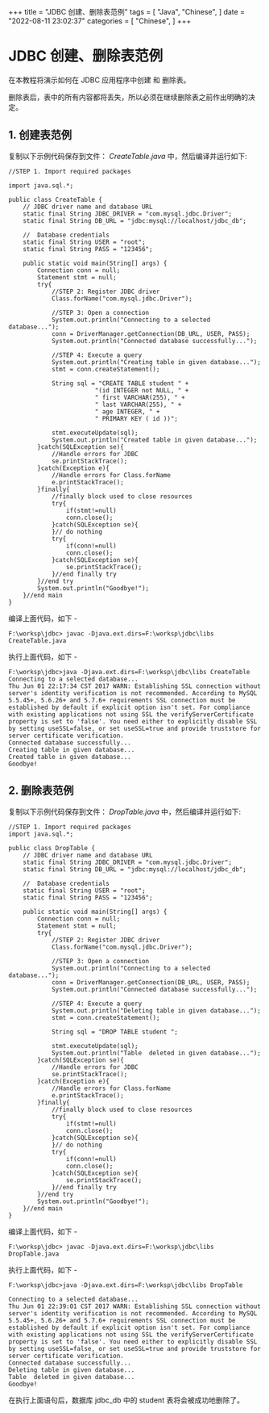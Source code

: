 +++
title = "JDBC 创建、删除表范例"
tags = [
"Java",
"Chinese",
]
date = "2022-08-11 23:02:37"
categories = [
"Chinese",
]
+++
# JDBC 创建、删除表范例

在本教程将演示如何在 JDBC 应用程序中创建 和 删除表。

删除表后，表中的所有内容都将丢失，所以必须在继续删除表之前作出明确的决定。



## 1\. 创建表范例

复制以下示例代码保存到文件： _CreateTable.java_ 中，然后编译并运行如下:

    
    
    //STEP 1. Import required packages
    
    import java.sql.*;
    
    public class CreateTable {
        // JDBC driver name and database URL
        static final String JDBC_DRIVER = "com.mysql.jdbc.Driver";  
        static final String DB_URL = "jdbc:mysql://localhost/jdbc_db";
    
        //  Database credentials
        static final String USER = "root";
        static final String PASS = "123456";
    
        public static void main(String[] args) {
            Connection conn = null;
            Statement stmt = null;
            try{
                //STEP 2: Register JDBC driver
                Class.forName("com.mysql.jdbc.Driver");
    
                //STEP 3: Open a connection
                System.out.println("Connecting to a selected database...");
                conn = DriverManager.getConnection(DB_URL, USER, PASS);
                System.out.println("Connected database successfully...");
    
                //STEP 4: Execute a query
                System.out.println("Creating table in given database...");
                stmt = conn.createStatement();
    
                String sql = "CREATE TABLE student " +
                            "(id INTEGER not NULL, " +
                            " first VARCHAR(255), " + 
                            " last VARCHAR(255), " + 
                            " age INTEGER, " + 
                            " PRIMARY KEY ( id ))"; 
    
                stmt.executeUpdate(sql);
                System.out.println("Created table in given database...");
            }catch(SQLException se){
                //Handle errors for JDBC
                se.printStackTrace();
            }catch(Exception e){
                //Handle errors for Class.forName
                e.printStackTrace();
            }finally{
                //finally block used to close resources
                try{
                    if(stmt!=null)
                    conn.close();
                }catch(SQLException se){
                }// do nothing
                try{
                    if(conn!=null)
                    conn.close();
                }catch(SQLException se){
                    se.printStackTrace();
                }//end finally try
            }//end try
            System.out.println("Goodbye!");
        }//end main
    }   
    

编译上面代码，如下 -

    
    
    F:\worksp\jdbc> javac -Djava.ext.dirs=F:\worksp\jdbc\libs CreateTable.java
    

执行上面代码，如下 -

    
    
    F:\worksp\jdbc>java -Djava.ext.dirs=F:\worksp\jdbc\libs CreateTable
    Connecting to a selected database...
    Thu Jun 01 22:17:34 CST 2017 WARN: Establishing SSL connection without server's identity verification is not recommended. According to MySQL 5.5.45+, 5.6.26+ and 5.7.6+ requirements SSL connection must be established by default if explicit option isn't set. For compliance with existing applications not using SSL the verifyServerCertificate property is set to 'false'. You need either to explicitly disable SSL by setting useSSL=false, or set useSSL=true and provide truststore for server certificate verification.
    Connected database successfully...
    Creating table in given database...
    Created table in given database...
    Goodbye!
    



## 2\. 删除表范例

复制以下示例代码保存到文件： _DropTable.java_ 中，然后编译并运行如下:

    
    
    //STEP 1. Import required packages
    import java.sql.*;
    
    public class DropTable {
        // JDBC driver name and database URL
        static final String JDBC_DRIVER = "com.mysql.jdbc.Driver";  
        static final String DB_URL = "jdbc:mysql://localhost/jdbc_db";
    
        //  Database credentials
        static final String USER = "root";
        static final String PASS = "123456";
    
        public static void main(String[] args) {
            Connection conn = null;
            Statement stmt = null;
            try{
                //STEP 2: Register JDBC driver
                Class.forName("com.mysql.jdbc.Driver");
    
                //STEP 3: Open a connection
                System.out.println("Connecting to a selected database...");
                conn = DriverManager.getConnection(DB_URL, USER, PASS);
                System.out.println("Connected database successfully...");
    
                //STEP 4: Execute a query
                System.out.println("Deleting table in given database...");
                stmt = conn.createStatement();
    
                String sql = "DROP TABLE student ";
    
                stmt.executeUpdate(sql);
                System.out.println("Table  deleted in given database...");
            }catch(SQLException se){
                //Handle errors for JDBC
                se.printStackTrace();
            }catch(Exception e){
                //Handle errors for Class.forName
                e.printStackTrace();
            }finally{
                //finally block used to close resources
                try{
                    if(stmt!=null)
                    conn.close();
                }catch(SQLException se){
                }// do nothing
                try{
                    if(conn!=null)
                    conn.close();
                }catch(SQLException se){
                    se.printStackTrace();
                }//end finally try
            }//end try
            System.out.println("Goodbye!");
        }//end main
    }   
    

编译上面代码，如下 -

    
    
    F:\worksp\jdbc> javac -Djava.ext.dirs=F:\worksp\jdbc\libs DropTable.java
    

执行上面代码，如下 -

    
    
    F:\worksp\jdbc>java -Djava.ext.dirs=F:\worksp\jdbc\libs DropTable
    
    Connecting to a selected database...
    Thu Jun 01 22:39:01 CST 2017 WARN: Establishing SSL connection without server's identity verification is not recommended. According to MySQL 5.5.45+, 5.6.26+ and 5.7.6+ requirements SSL connection must be established by default if explicit option isn't set. For compliance with existing applications not using SSL the verifyServerCertificate property is set to 'false'. You need either to explicitly disable SSL by setting useSSL=false, or set useSSL=true and provide truststore for server certificate verification.
    Connected database successfully...
    Deleting table in given database...
    Table  deleted in given database...
    Goodbye!
    

在执行上面语句后，数据库 jdbc_db 中的 student 表将会被成功地删除了。

